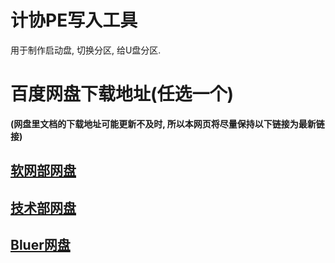 # 计协PE写入工具
用于制作启动盘, 切换分区, 给U盘分区.

# 百度网盘下载地址(任选一个) 
**(网盘里文档的下载地址可能更新不及时, 所以本网页将尽量保持以下链接为最新链接)**
## [软网部网盘](http://pan.baidu.com/s/1eRTH9ZW)  
## [技术部网盘](http://pan.baidu.com/s/1slOlHvR)   
## [Bluer网盘](http://pan.baidu.com/s/1kVlOsMN)  



